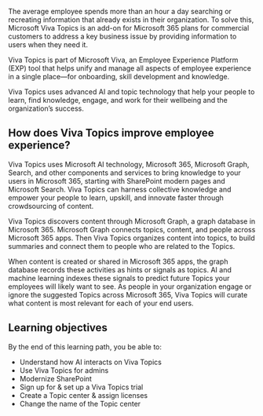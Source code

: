 The average employee spends more than an hour a day searching or recreating information that already exists in their organization. To solve this, Microsoft Viva Topics is an add-on for Microsoft 365 plans for commercial customers to address a key business issue by providing information to users when they need it. 

Viva Topics is part of Microsoft Viva, an Employee Experience Platform (EXP) tool that helps unify and manage all aspects of employee experience in a single place—for onboarding, skill development and knowledge.  

Viva Topics uses advanced AI and topic technology that help your people to learn, find knowledge, engage, and work for their wellbeing and the organization’s success.  

## How does Viva Topics improve employee experience? 
Viva Topics uses Microsoft AI technology, Microsoft 365, Microsoft Graph, Search, and other components and services to bring knowledge to your users in Microsoft 365, starting with SharePoint modern pages and Microsoft Search. Viva Topics can harness collective knowledge and empower your people to learn, upskill, and innovate faster through crowdsourcing of content.

Viva Topics discovers content through Microsoft Graph, a graph database in Microsoft 365. Microsoft Graph connects topics, content, and people across Microsoft 365 apps. Then Viva Topics organizes content into topics, to build summaries and connect them to people who are related to the Topics.

When content is created or shared in Microsoft 365 apps, the graph database records these activities as hints or signals as topics. AI and machine learning indexes these signals to predict future Topics your employees will likely want to see. As people in your organization engage or ignore the suggested Topics across Microsoft 365, Viva Topics will curate what content is most relevant for each of your end users.

## Learning objectives
By the end of this learning path, you be able to:

- Understand how AI interacts on Viva Topics  
- Use Viva Topics for admins  
- Modernize SharePoint  
- Sign up for & set up a Viva Topics trial
- Create a Topic center & assign licenses
- Change the name of the Topic center
